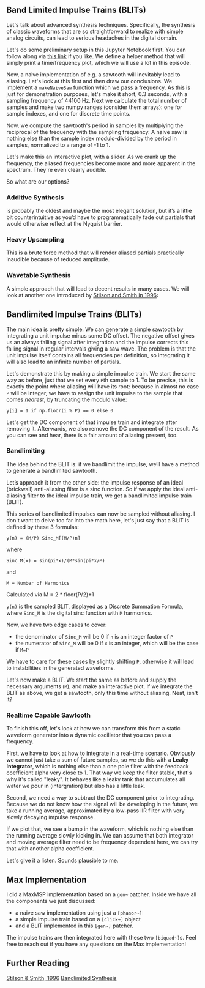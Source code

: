 ## Band Limited Impulse Trains (BLITs)

Let's talk about advanced synthesis techniques. Specifically, the synthesis of classic waveforms that are so straightforward to realize with simple analog circuits, can lead to serious headaches in the digital domain. 

Let's do some preliminary setup in this Jupyter Notebook first. You can follow along via [this link](TODO) if you like. We define a helper method that will simply print a time/frequency plot, which we will use a lot in this episode.

Now, a naive implementation of e.g. a sawtooth will inevitably lead to aliasing. Let's look at this first and then draw our conclusions. We implement a `makeNaiveSaw` function which we pass a frequency. As this is just for demonstration purposes, let's make it short, 0.3 seconds, with a sampling frequency of 44100 Hz. Next we calculate the total number of samples and make two numpy ranges (consider them arrays): one for sample indexes, and one for discrete time points.

Now, we compute the sawtooth's period in samples by multiplying the reciprocal of the frequency with the sampling frequency. A naive saw is nothing else than the sample index modulo-divided by the period in samples, normalized to a range of -1 to 1.

Let's make this an interactive plot, with a slider. As we crank up the frequency, the aliased frequencies become more and more apparent in the spectrum. They're even clearly audible.

So what are our options?

### Additive Synthesis

is probably the oldest and maybe the most elegant solution, but it’s a little bit counterintuitive as you‘d have to programmatically fade out partials that would otherwise reflect at the Nyquist barrier. 

### Heavy Upsampling

This is a brute force method that will render aliased partials practically inaudible because of reduced amplitude. 

### Wavetable Synthesis

A simple approach that will lead to decent results in many cases. We will look at another one introduced by [Stilson and Smith in 1996](https://ccrma.stanford.edu/~stilti/papers/blit.pdf):

## Bandlimited Impulse Trains (BLITs)

The main idea is pretty simple. We can generate a simple sawtooth by integrating a unit impulse minus some DC offset. The negative offset gives us an always falling signal after integration and the impulse corrects this falling signal in regular intervals giving a saw wave. The problem is that the unit impulse itself contains all frequencies per definition, so integrating it will also lead to an infinite number of partials.

Let's demonstrate this by making a simple impulse train. We start the same way as before, just that we set every `P`th sample to 1. To be precise, this is exactly the point where aliasing will have its root: because in almost no case `P` will be integer, we have to assign the unit impulse to the sample that comes _nearest_, by truncating the modulo value:

    y[i] = 1 if np.floor(i % P) == 0 else 0


Let's get the DC component of that impulse train and integrate after removing it. Afterwards, we also remove the DC component of the result. As you can see and hear, there is a fair amount of aliasing present, too.

### Bandlimiting

The idea behind the BLIT is: if we bandlimit the impulse, we‘ll have a method to generate a bandlimited sawtooth. 

Let’s approach it from the other side: the impulse response of an ideal (brickwall) anti-aliasing filter is a sinc function. So if we apply the ideal anti-aliasing filter to the ideal impulse train, we get a bandlimited impulse train (BLIT).

This series of bandlimited impulses can now be sampled without aliasing. I don't want to delve too far into the math here, let's just say that a BLIT is defined by these 3 formulas:

	y(n) = (M/P) Sinc_M[(M/P)n]

where

	Sinc_M(x) = sin(pi*x)/(M*sin(pi*x/M)

and

	M = Number of Harmonics

Calculated via
	M = 2 * floor(P/2)+1

`y(n)` is the sampled BLIT, displayed as a Discrete Summation Formula, where `Sinc_M` is the digital sinc function with `M` harmonics.

Now, we have two edge cases to cover:

- the denominator of `Sinc_M` will be 0 if `n` is an integer factor of `P`
- the numerator of `Sinc_M` will be 0 if `x` is an integer, which will be the case if `M=P`

We have to care for these cases by slightly shifting `P`, otherwise it will lead to instabilities in the generated waveforms.

Let's now make a BLIT. We start the same as before and supply the necessary arguments (`M`), and make an interactive plot. If we integrate the BLIT as above, we get a sawtooth, only this time without aliasing. Neat, isn't it?


### Realtime Capable Sawtooth

To finish this off, let's look at how we can transform this from a static waveform generator into a dynamic oscillator that you can pass a frequency.

First, we have to look at how to integrate in a real-time scenario. Obviously we cannot just take a sum of future samples, so we do this with a **Leaky Integrator**, which is nothing else than a one pole filter with the feedback coefficient alpha very close to 1. That way we keep the filter stable, that's why it's called "leaky". It behaves like a leaky tank that accumulates all water we pour in (intergration) but also has a little leak.

Second, we need a way to subtract the DC component prior to integrating. Because we do not know how the signal will be developing in the future, we take a running average, approximated by a low-pass IIR filter with very slowly decaying impulse response.

If we plot that, we see a bump in the waveform, which is nothing else than the running average slowly kicking in. We can assume that both integrator and moving average filter need to be frequency dependent here, we can try that with another alpha coefficient.

Let's give it a listen. Sounds plausible to me.

## Max Implementation

I did a MaxMSP implementation based on a `gen~` patcher. Inside we have all the components we just discussed:

- a naive saw implementation using just a `[phasor~]`
- a simple impulse train based on a `[click~]` object
- and a BLIT implemented in this `[gen~]` patcher.

The impulse trains are then integrated here with these two `[biquad~]`s. Feel free to reach out if you have any questions on the Max implementation!

## Further Reading

[Stilson & Smith, 1996](https://ccrma.stanford.edu/~stilti/papers/blit.pdf)
[Bandlimited Synthesis](https://www.music.mcgill.ca/~gary/307/week5/bandlimited.html)
